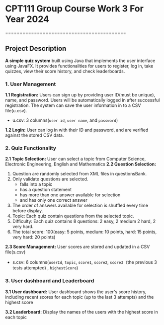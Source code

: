 # CPT111 Group Course Work 3 For Year 2024
==========================================
## Project Description
**A simple quiz system** built using Java that implements the user interface using JavaFX. It provides functionalities for users to register, log in, take quizzes, view their score history, and check leaderboards.
### 1. User Management
**1.1 Registration:**
Users can sign up by providing user ID(must be unique), name, and password. Users will be automatically logged in after successful registration. The system can save the user information in to a CSV file(u.csv).
- u.csv:  3 columns(`user id`, `user name`, and `password`)

**1.2 Login:**
User can log in with their ID and password, and are verified against the stored CSV data.
### 2. Quiz Functionality
**2.1 Topic Selection:**
User can select a topic from Computer Science, Electronic Engineering, English and Mathematics
**2.2 Question Selection:**
1. Question are randomly selected from XML files in questionsBank.
2. Only validate questions are selected. 
   - falls into a topic
   -  has a question statement
   - has more than one answer available for selection
   - and has only one correct answer
3. The order of answers available for selection is shuffled every time before display. 
4. Topic: Each quiz contain questions from the selected topic. 
5. Difficulty: Each quiz contains 8 questions: 2 easy, 2 medium 2 hard, 2 very hard. 
6. The total score: 100(easy: 5 points, medium: 10 points, hard: 15 points, very hard: 20 points)

**2.3 Score Management:**
User scores are stored and updated in a CSV file(s.csv)
- s.csv:  6 columns(`userId`, `topic`, `score1`, `score2`, `score3`（the previous 3 tests attempted) , `highestScore`)
### 3. User dashboard and Leaderboard
**3.1  User dashboard:**
User dashboard shows the user's score history, including recent scores for each topic (up to the last 3 attempts) and the highest score

**3.2 Leaderboard:**
Display the names of the users with the highest score in each topic

